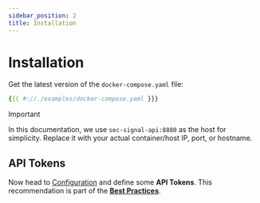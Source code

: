 ```yaml
---
sidebar_position: 2
title: Installation
---
```


# Installation

Get the latest version of the `docker-compose.yaml` file:

```yaml
{{{ #://./examples/docker-compose.yaml }}}
```

> [!IMPORTANT]
> In this documentation, we use `sec-signal-api:8880` as the host for simplicity.
> Replace it with your actual container/host IP, port, or hostname.

## API Tokens

Now head to [Configuration](../configuration/api-tokens) and define some **API Tokens**.
This recommendation is part of the [**Best Practices**](../best-practices).
